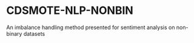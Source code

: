 # CDSMOTE-NLP-NONBIN
An imbalance handling method presented for sentiment analysis on non-binary datasets
